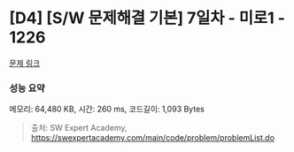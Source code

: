 # [D4] [S/W 문제해결 기본] 7일차 - 미로1 - 1226 

[문제 링크](https://swexpertacademy.com/main/code/problem/problemDetail.do?contestProbId=AV14vXUqAGMCFAYD) 

### 성능 요약

메모리: 64,480 KB, 시간: 260 ms, 코드길이: 1,093 Bytes



> 출처: SW Expert Academy, https://swexpertacademy.com/main/code/problem/problemList.do